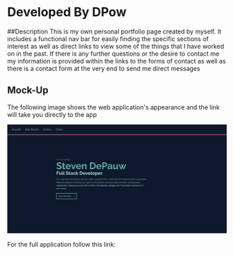 # Developed By DPow

##Description
This is my own personal portfolio page created by myself. It includes a functional nav bar for easily finding the specific sections of interest as well as direct links to view some of the things that I have worked on in the past. If there is any further questions or the desire to contact me my information is provided within the links to the forms of contact as well as there is a contact form at the very end to send me direct messages

## Mock-Up

The following image shows the web application's appearance and the link will take you directly to the app

![User clicks through About Me, Portfolio, Resume, and Contact sections on the webpage and enters information on Contact page.](./src/assets/react-portfolio.png)

For the full application follow this link: 


<!-- for using GQL image https://commons.wikimedia.org/wiki/File:GraphQL_Logo.svg -->
